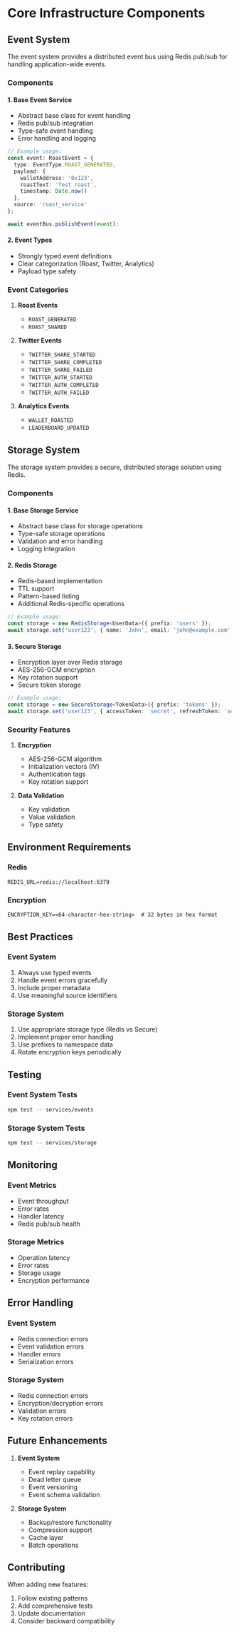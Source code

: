 # Core Infrastructure Components

## Event System

The event system provides a distributed event bus using Redis pub/sub for handling application-wide events.

### Components

#### 1. Base Event Service
- Abstract base class for event handling
- Redis pub/sub integration
- Type-safe event handling
- Error handling and logging

```typescript
// Example usage:
const event: RoastEvent = {
  type: EventType.ROAST_GENERATED,
  payload: {
    walletAddress: '0x123',
    roastText: 'Test roast',
    timestamp: Date.now()
  },
  source: 'roast_service'
};

await eventBus.publishEvent(event);
```

#### 2. Event Types
- Strongly typed event definitions
- Clear categorization (Roast, Twitter, Analytics)
- Payload type safety

### Event Categories

1. **Roast Events**
   - `ROAST_GENERATED`
   - `ROAST_SHARED`

2. **Twitter Events**
   - `TWITTER_SHARE_STARTED`
   - `TWITTER_SHARE_COMPLETED`
   - `TWITTER_SHARE_FAILED`
   - `TWITTER_AUTH_STARTED`
   - `TWITTER_AUTH_COMPLETED`
   - `TWITTER_AUTH_FAILED`

3. **Analytics Events**
   - `WALLET_ROASTED`
   - `LEADERBOARD_UPDATED`

## Storage System

The storage system provides a secure, distributed storage solution using Redis.

### Components

#### 1. Base Storage Service
- Abstract base class for storage operations
- Type-safe storage operations
- Validation and error handling
- Logging integration

#### 2. Redis Storage
- Redis-based implementation
- TTL support
- Pattern-based listing
- Additional Redis-specific operations

```typescript
// Example usage:
const storage = new RedisStorage<UserData>({ prefix: 'users' });
await storage.set('user123', { name: 'John', email: 'john@example.com' });
```

#### 3. Secure Storage
- Encryption layer over Redis storage
- AES-256-GCM encryption
- Key rotation support
- Secure token storage

```typescript
// Example usage:
const storage = new SecureStorage<TokenData>({ prefix: 'tokens' });
await storage.set('user123', { accessToken: 'secret', refreshToken: 'secret' });
```

### Security Features

1. **Encryption**
   - AES-256-GCM algorithm
   - Initialization vectors (IV)
   - Authentication tags
   - Key rotation support

2. **Data Validation**
   - Key validation
   - Value validation
   - Type safety

## Environment Requirements

### Redis
```env
REDIS_URL=redis://localhost:6379
```

### Encryption
```env
ENCRYPTION_KEY=<64-character-hex-string>  # 32 bytes in hex format
```

## Best Practices

### Event System
1. Always use typed events
2. Handle event errors gracefully
3. Include proper metadata
4. Use meaningful source identifiers

### Storage System
1. Use appropriate storage type (Redis vs Secure)
2. Implement proper error handling
3. Use prefixes to namespace data
4. Rotate encryption keys periodically

## Testing

### Event System Tests
```bash
npm test -- services/events
```

### Storage System Tests
```bash
npm test -- services/storage
```

## Monitoring

### Event Metrics
- Event throughput
- Error rates
- Handler latency
- Redis pub/sub health

### Storage Metrics
- Operation latency
- Error rates
- Storage usage
- Encryption performance

## Error Handling

### Event System
- Redis connection errors
- Event validation errors
- Handler errors
- Serialization errors

### Storage System
- Redis connection errors
- Encryption/decryption errors
- Validation errors
- Key rotation errors

## Future Enhancements

1. **Event System**
   - Event replay capability
   - Dead letter queue
   - Event versioning
   - Event schema validation

2. **Storage System**
   - Backup/restore functionality
   - Compression support
   - Cache layer
   - Batch operations

## Contributing

When adding new features:

1. Follow existing patterns
2. Add comprehensive tests
3. Update documentation
4. Consider backward compatibility 